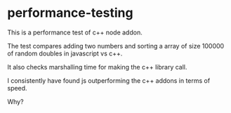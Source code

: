 # performance-testing

This is a performance test of c++ node addon.

The test compares adding two numbers and sorting a array of size 100000 of 
random doubles in javascript vs c++.

It also checks marshalling time for making the c++ library call.

I consistently have found js outperforming the c++ addons in terms of speed.

Why?
